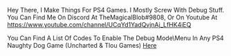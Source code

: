 Hey There, I Make Things For PS4 Games.
I Mostly Screw With Debug Stuff.
You Can Find Me On Discord At TheMagicalBlob#9808, Or On Youtube At https://www.youtube.com/channel/UCqYd1YadQvjnAj_LfHK4iEQ 

You Can Find A List Of Codes To Enable The Debug Mode\Menu In Any PS4 Naughty Dog Game (Uncharted & Tlou Games) [Here](https://github.com/TheMagicalBlob/Debug-Code-List)
